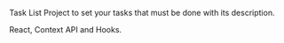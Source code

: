 Task List Project to set your tasks that must be done with its description.

React, Context API and Hooks.

